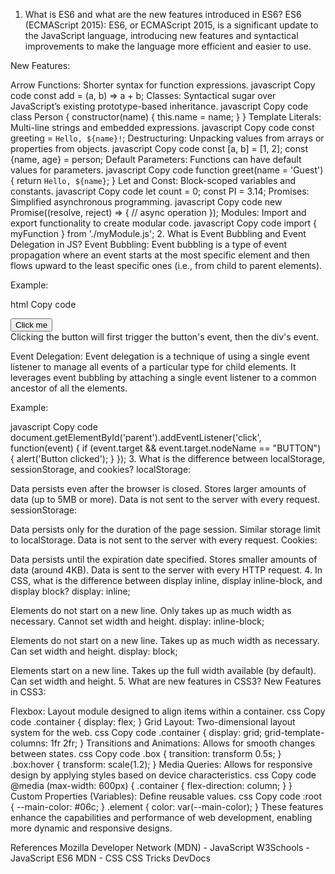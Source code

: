 1. What is ES6 and what are the new features introduced in ES6?
ES6 (ECMAScript 2015):
ES6, or ECMAScript 2015, is a significant update to the JavaScript language, introducing new features and syntactical improvements to make the language more efficient and easier to use.

New Features:

Arrow Functions: Shorter syntax for function expressions.
javascript
Copy code
const add = (a, b) => a + b;
Classes: Syntactical sugar over JavaScript’s existing prototype-based inheritance.
javascript
Copy code
class Person {
  constructor(name) {
    this.name = name;
  }
}
Template Literals: Multi-line strings and embedded expressions.
javascript
Copy code
const greeting = `Hello, ${name}!`;
Destructuring: Unpacking values from arrays or properties from objects.
javascript
Copy code
const [a, b] = [1, 2];
const {name, age} = person;
Default Parameters: Functions can have default values for parameters.
javascript
Copy code
function greet(name = 'Guest') {
  return `Hello, ${name}`;
}
Let and Const: Block-scoped variables and constants.
javascript
Copy code
let count = 0;
const PI = 3.14;
Promises: Simplified asynchronous programming.
javascript
Copy code
new Promise((resolve, reject) => {
  // async operation
});
Modules: Import and export functionality to create modular code.
javascript
Copy code
import { myFunction } from './myModule.js';
2. What is Event Bubbling and Event Delegation in JS?
Event Bubbling:
Event bubbling is a type of event propagation where an event starts at the most specific element and then flows upward to the least specific ones (i.e., from child to parent elements).

Example:

html
Copy code
<div onclick="alert('div clicked')">
  <button onclick="alert('button clicked')">Click me</button>
</div>
Clicking the button will first trigger the button's event, then the div's event.

Event Delegation:
Event delegation is a technique of using a single event listener to manage all events of a particular type for child elements. It leverages event bubbling by attaching a single event listener to a common ancestor of all the elements.

Example:

javascript
Copy code
document.getElementById('parent').addEventListener('click', function(event) {
  if (event.target && event.target.nodeName == "BUTTON") {
    alert('Button clicked');
  }
});
3. What is the difference between localStorage, sessionStorage, and cookies?
localStorage:

Data persists even after the browser is closed.
Stores larger amounts of data (up to 5MB or more).
Data is not sent to the server with every request.
sessionStorage:

Data persists only for the duration of the page session.
Similar storage limit to localStorage.
Data is not sent to the server with every request.
Cookies:

Data persists until the expiration date specified.
Stores smaller amounts of data (around 4KB).
Data is sent to the server with every HTTP request.
4. In CSS, what is the difference between display inline, display inline-block, and display block?
display: inline;

Elements do not start on a new line.
Only takes up as much width as necessary.
Cannot set width and height.
display: inline-block;

Elements do not start on a new line.
Takes up as much width as necessary.
Can set width and height.
display: block;

Elements start on a new line.
Takes up the full width available (by default).
Can set width and height.
5. What are new features in CSS3?
New Features in CSS3:

Flexbox: Layout module designed to align items within a container.
css
Copy code
.container {
  display: flex;
}
Grid Layout: Two-dimensional layout system for the web.
css
Copy code
.container {
  display: grid;
  grid-template-columns: 1fr 2fr;
}
Transitions and Animations: Allows for smooth changes between states.
css
Copy code
.box {
  transition: transform 0.5s;
}
.box:hover {
  transform: scale(1.2);
}
Media Queries: Allows for responsive design by applying styles based on device characteristics.
css
Copy code
@media (max-width: 600px) {
  .container {
    flex-direction: column;
  }
}
Custom Properties (Variables): Define reusable values.
css
Copy code
:root {
  --main-color: #06c;
}
.element {
  color: var(--main-color);
}
These features enhance the capabilities and performance of web development, enabling more dynamic and responsive designs.

References
Mozilla Developer Network (MDN) - JavaScript
W3Schools - JavaScript ES6
MDN - CSS
CSS Tricks
DevDocs
